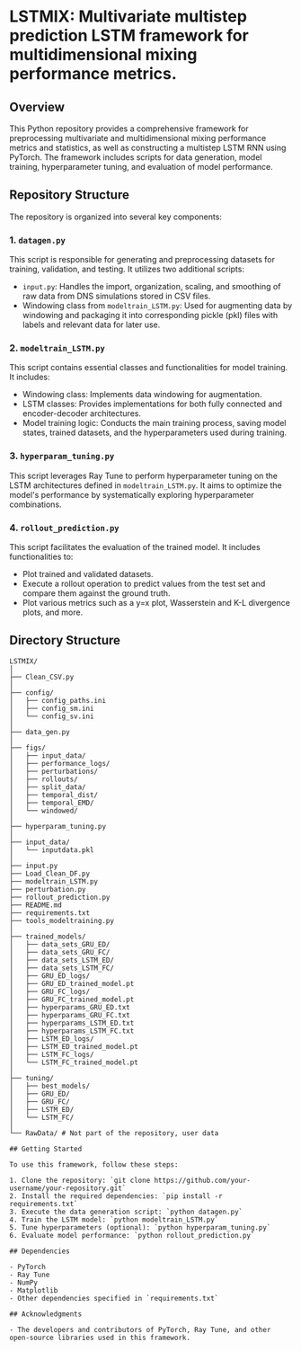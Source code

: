 # LSTMIX: Multivariate multistep prediction LSTM framework for multidimensional mixing performance metrics.

## Overview

This Python repository provides a comprehensive framework for preprocessing multivariate and multidimensional mixing performance metrics and statistics, as well as constructing a multistep LSTM RNN using PyTorch. The framework includes scripts for data generation, model training, hyperparameter tuning, and evaluation of model performance.

## Repository Structure

The repository is organized into several key components:

### 1. `datagen.py`

This script is responsible for generating and preprocessing datasets for training, validation, and testing. It utilizes two additional scripts:

- `input.py`: Handles the import, organization, scaling, and smoothing of raw data from DNS simulations stored in CSV files.
- Windowing class from `modeltrain_LSTM.py`: Used for augmenting data by windowing and packaging it into corresponding pickle (pkl) files with labels and relevant data for later use.

### 2. `modeltrain_LSTM.py`

This script contains essential classes and functionalities for model training. It includes:

- Windowing class: Implements data windowing for augmentation.
- LSTM classes: Provides implementations for both fully connected and encoder-decoder architectures.
- Model training logic: Conducts the main training process, saving model states, trained datasets, and the hyperparameters used during training.

### 3. `hyperparam_tuning.py`

This script leverages Ray Tune to perform hyperparameter tuning on the LSTM architectures defined in `modeltrain_LSTM.py`. It aims to optimize the model's performance by systematically exploring hyperparameter combinations.

### 4. `rollout_prediction.py`

This script facilitates the evaluation of the trained model. It includes functionalities to:

- Plot trained and validated datasets.
- Execute a rollout operation to predict values from the test set and compare them against the ground truth.
- Plot various metrics such as a y=x plot, Wasserstein and K-L divergence plots, and more.

## Directory Structure

```plaintext
LSTMIX/
│ 
├── Clean_CSV.py
│ 
├── config/
│   ├── config_paths.ini
│   ├── config_sm.ini
│   └── config_sv.ini
│ 
├── data_gen.py
│ 
├── figs/
│   ├── input_data/
│   ├── performance_logs/
│   ├── perturbations/
│   ├── rollouts/
│   ├── split_data/
│   ├── temporal_dist/
│   ├── temporal_EMD/
│   └── windowed/
│ 
├── hyperparam_tuning.py
│ 
├── input_data/
│   └── inputdata.pkl
│ 
├── input.py
├── Load_Clean_DF.py
├── modeltrain_LSTM.py
├── perturbation.py
├── rollout_prediction.py
├── README.md
├── requirements.txt
├── tools_modeltraining.py
│ 
├── trained_models/
│   ├── data_sets_GRU_ED/
│   ├── data_sets_GRU_FC/
│   ├── data_sets_LSTM_ED/
│   ├── data_sets_LSTM_FC/
│   ├── GRU_ED_logs/
│   ├── GRU_ED_trained_model.pt
│   ├── GRU_FC_logs/
│   ├── GRU_FC_trained_model.pt
│   ├── hyperparams_GRU_ED.txt
│   ├── hyperparams_GRU_FC.txt
│   ├── hyperparams_LSTM_ED.txt
│   ├── hyperparams_LSTM_FC.txt
│   ├── LSTM_ED_logs/
│   ├── LSTM_ED_trained_model.pt
│   ├── LSTM_FC_logs/
│   └── LSTM_FC_trained_model.pt
│ 
├── tuning/
│   ├── best_models/
│   ├── GRU_ED/
│   ├── GRU_FC/
│   ├── LSTM_ED/
│   └── LSTM_FC/
│
└── RawData/ # Not part of the repository, user data

## Getting Started

To use this framework, follow these steps:

1. Clone the repository: `git clone https://github.com/your-username/your-repository.git`
2. Install the required dependencies: `pip install -r requirements.txt`
3. Execute the data generation script: `python datagen.py`
4. Train the LSTM model: `python modeltrain_LSTM.py`
5. Tune hyperparameters (optional): `python hyperparam_tuning.py`
6. Evaluate model performance: `python rollout_prediction.py`

## Dependencies

- PyTorch
- Ray Tune
- NumPy
- Matplotlib
- Other dependencies specified in `requirements.txt`

## Acknowledgments

- The developers and contributors of PyTorch, Ray Tune, and other open-source libraries used in this framework.
